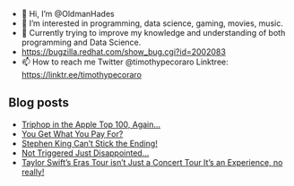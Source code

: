 - 👋 Hi, I’m @OldmanHades
- 👀 I’m interested in programming, data science, gaming, movies, music.
- 🌱 Currently trying to improve my knowledge and understanding of both programming and Data Science.
- https://bugzilla.redhat.com/show_bug.cgi?id=2002083
- 📫 How to reach me Twitter @timothypecoraro
Linktree: https://linktr.ee/timothypecoraro

## Blog posts
<!-- BLOG-POST-LIST:START -->
- [Triphop in the Apple Top 100, Again…](https://medium.com/@timothypecoraro/tripping-in-the-apple-top-100-again-9c0cec3650bc?source=rss-5097f5c9b801------2)
- [You Get What You Pay For?](https://medium.com/@timothypecoraro/you-get-what-you-pay-for-0235784a656b?source=rss-5097f5c9b801------2)
- [Stephen King Can’t Stick the Ending!](https://medium.com/@timothypecoraro/stephen-king-cant-stick-the-ending-11abd64c8a1d?source=rss-5097f5c9b801------2)
- [Not Triggered Just Disappointed…](https://medium.com/@timothypecoraro/not-triggered-just-disappointed-9bfccc84acf1?source=rss-5097f5c9b801------2)
- [Taylor Swift’s Eras Tour isn’t Just a Concert Tour It’s an Experience, no really!](https://medium.com/@timothypecoraro/taylor-swifts-eras-tour-isn-t-just-a-concert-tour-it-s-an-experience-no-really-ec74b50a537b?source=rss-5097f5c9b801------2)
<!-- BLOG-POST-LIST:END -->

